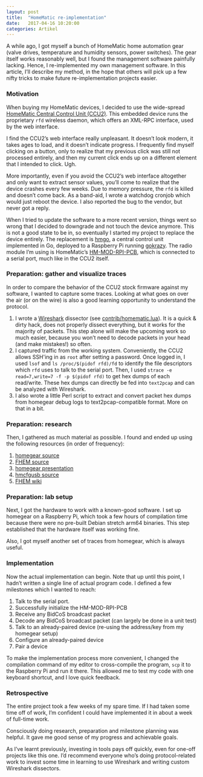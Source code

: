 ```yaml
---
layout: post
title:  "HomeMatic re-implementation"
date:   2017-04-16 10:20:00
categories: Artikel
---
```


<p>
A while ago, I got myself a bunch of HomeMatic home automation gear (valve drives, temperature and humidity sensors, power switches). The gear itself works reasonably well, but I found the management software painfully lacking. Hence, I re-implemented my own management software. In this article, I’ll describe my method, in the hope that others will pick up a few nifty tricks to make future re-implementation projects easier.
</p>

<h3>Motivation</h3>

<p>
When buying my HomeMatic devices, I decided to use the wide-spread <a href="http://www.eq-3.com/products/homematic/control-units-and-gateways/homematic-central-control-unit-ccu2.html">HomeMatic Central Control Unit (CCU2)</a>. This embedded device runs the proprietary <code>rfd</code> wireless daemon, which offers an XML-RPC interface, used by the web interface.
</p>

<p>
I find the CCU2’s web interface really unpleasant. It doesn’t look modern, it takes ages to load, and it doesn’t indicate progress. I frequently find myself clicking on a button, only to realize that my previous click was still not processed entirely, and then my current click ends up on a different element that I intended to click. Ugh.
</p>

<p>
More importantly, even if you avoid the CCU2’s web interface altogether and only want to extract sensor values, you’ll come to realize that the device crashes every few weeks. Due to memory pressure, the <code>rfd</code> is killed and doesn’t come back. As a band-aid, I wrote a watchdog cronjob which would just reboot the device. I also reported the bug to the vendor, but never got a reply.
</p>

<p>
When I tried to update the software to a more recent version, things went so wrong that I decided to downgrade and not touch the device anymore. This is not a good state to be in, so eventually I started my project to replace the device entirely. The replacement is <a href="https://github.com/stapelberg/hmgo">hmgo</a>, a central control unit implemented in Go, deployed to a Raspberry Pi running <a href="https://gokrazy.github.io/">gokrazy</a>. The radio module I’m using is HomeMatic’s <a href="https://www.elv.de/homematic-funkmodul-fuer-raspberry-pi-bausatz.html">HM-MOD-RPI-PCB</a>, which is connected to a serial port, much like in the CCU2 itself.
</p>

<h3>Preparation: gather and visualize traces</h3>

<p>
In order to compare the behavior of the CCU2 stock firmware against my software, I wanted to capture some traces. Looking at what goes on over the air (or on the wire) is also a good learning opportunity to understand the protocol.
</p>

<ol>
<li>I wrote a <a href="https://www.wireshark.org">Wireshark</a> dissector (see <a href="https://github.com/stapelberg/hmgo/blob/master/contrib/wireshark/homematic.lua">contrib/homematic.lua</a>). It is a quick &amp; dirty hack, does not properly dissect everything, but it works for the majority of packets. This step alone will make the upcoming work so much easier, because you won’t need to decode packets in your head (and make mistakes!) so often.</li>
<li>I captured traffic from the working system. Conveniently, the CCU2 allows SSH'ing in as <code>root</code> after setting a password. Once logged in, I used <code>lsof</code> and <code>ls /proc/$(pidof rfd)/fd</code> to identify the file descriptors which <code>rfd</code> uses to talk to the serial port. Then, I used <code>strace -e read=7,write=7 -f -p $(pidof rfd)</code> to get hex dumps of each read/write. These hex dumps can directly be fed into <code>text2pcap</code> and can be analyzed with Wireshark.</li>
<li>I also wrote a little Perl script to extract and convert packet hex dumps from homegear debug logs to text2pcap-compatible format. More on that in a bit.</li>
</ol>

<h3>Preparation: research</h3>

<p>
Then, I gathered as much material as possible. I found and ended up using the following resources (in order of frequency):
</p>
<ol>
<li><a href="https://github.com/Homegear/Homegear">homegear source</a></li>
<li><a href="https://svn.fhem.de/">FHEM source</a></li>
<li><a href="https://media.ccc.de/v/30C3_-_5444_-_en_-_saal_g_-_201312301600_-_attacking_homematic_-_sathya_-_malli">homegear presentation</a></li>
<li><a href="https://git.zerfleddert.de/cgi-bin/gitweb.cgi/hmcfgusb">hmcfgusb source</a></li>
<li><a href="https://wiki.fhem.de/wiki/Hauptseite">FHEM wiki</a></li>
</ol>

<h3>Preparation: lab setup</h3>

<p>
Next, I got the hardware to work with a known-good software. I set up homegear on a Raspberry Pi, which took a few hours of compilation time because there were no pre-built Debian stretch arm64 binaries. This step established that the hardware itself was working fine.
</p>

<p>
Also, I got myself another set of traces from homegear, which is always useful.
</p>

<h3>Implementation</h3>

<p>
Now the actual implementation can begin. Note that up until this point, I hadn’t written a single line of actual program code. I defined a few milestones which I wanted to reach:
</p>

<ol>
<li>Talk to the serial port.</li>
<li>Successfully initialize the HM-MOD-RPI-PCB</li>
<li>Receive any BidCoS broadcast packet</li>
<li>Decode any BidCoS broadcast packet (can largely be done in a unit test)</li>
<li>Talk to an already-paired device (re-using the address/key from my homegear setup)</li>
<li>Configure an already-paired device</li>
<li>Pair a device</li>
</ol>

<p>
To make the implementation process more convenient, I changed the compilation command of my editor to cross-compile the program, <code>scp</code> it to the Raspberry Pi and run it there. This allowed me to test my code with one keyboard shortcut, and I love quick feedback.
</p>

<h3>Retrospective</h3>

<p>
The entire project took a few weeks of my spare time. If I had taken some time off of work, I’m confident I could have implemented it in about a week of full-time work.
</p>

<p>
Consciously doing research, preparation and milestone planning was helpful. It gave me good sense of my progress and achievable goals.
</p>

<p>
As I’ve learnt previously, investing in tools pays off quickly, even for one-off projects like this one. I’d recommend everyone who’s doing protocol-related work to invest some time in learning to use Wireshark and writing custom Wireshark dissectors.
</p>